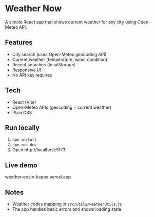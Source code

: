 # Weather Now

A simple React app that shows current weather for any city using Open-Meteo API.

## Features
- City search (uses Open-Meteo geocoding API)
- Current weather (temperature, wind, condition)
- Recent searches (localStorage)
- Responsive UI
- No API key required

## Tech
- React (Vite)
- Open-Meteo APIs (geocoding + current weather)
- Plain CSS

## Run locally
1. `npm install`
2. `npm run dev`
3. Open http://localhost:5173

## Live demo
weather-eosin-kappa.vercel.app

## Notes
- Weather codes mapping in `src/utils/weatherUtils.js`
- The app handles basic errors and shows loading state
